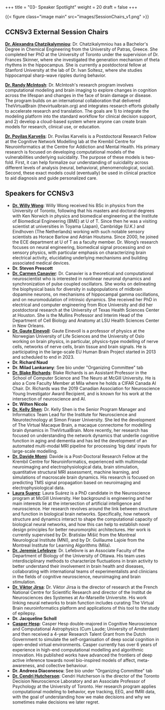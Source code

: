 +++
title = "03- Speaker Spotlight"
weight = 20
draft = false
+++

{{< figure class="image main" src="images/SessionChairs_v1.png" >}}


## CCNSv3 External Session Chairs 
[**Dr. Alexandra Chatzikalymniou**](https://twitter.com/Alex_Pierri_C): Dr. Chatzikalymniou has a Bachelor's Degree in Chemical Engineering from the University of Patras, Greece. She completed her PhD at the University of Toronto under the supervision of Dr. Frances Skinner, where she investigated the generation mechanism of theta rhythms in the hippocampus. She is currently a postdoctoral fellow at Stanford University at the lab of Dr. Ivan Soltesz, where she studies hippocampal sharp-wave ripples during behavior.

[**Dr. Randy McIntosh**](https://www.armcintosh.com/home): Dr. McIntosh's research program involves computational modeling and brain imaging to explore changes in cognition across the lifespan and changes in the face of brain damage or disease. The program builds on an international collaboration that delivered TheVirtualBrain (thevirtualbrain.org) and integrates research efforts globally to accelerate research and translation. The goals are 1) to integrate the modeling platform into the standard workflow for clinical decision support, and 2) develop a cloud-based system where anyone can create brain models for research, clinical use, or education.

[**Dr. Povilas Karvelis**](https://cognemo.com/karvelis/): Dr. Povilas Karvelis is a Postdoctoral Research Fellow at the Cognitive Network Modelling lab at the Krembil Centre for Neuroinformatics at the Centre for Addiction and Mental Health. His primary research is focused on developing computational models of the vulnerabilities underlying suicidality. The purpose of these models is two-fold. First, it can help formalize our understanding of suicidality across different levels of analysis (neural, behavioral, phenomenological, social). Second, these exact models could (eventually) be used in clinical practice to aid diagnosis and guide personalized care. 


## Speakers for CCNSv3
* [**Dr. Willy Wong**](https://www.ece.utoronto.ca/people/wong-w/): Willy Wong received his BSc in physics from the University of Toronto, following that his masters and doctoral degrees with Ken Norwich in physics and biomedical engineering at the Institute of Biomedical Engineering (BME) at U of T. Since then he was a visiting scientist at universities in Toyama (Japan), Cambridge (U.K.) and Eindhoven (The Netherlands) working with such notable sensory scientists as Horace Barlow and Adrian Houtsma. Since 2000, he joined the ECE department at U of T as a faculty member. Dr. Wong’s research focuses on neural engineering, biomedical signal processing and on sensory physics, with particular emphasis on characterizing brain electrical activity, elucidating underlying mechanisms and building associated medical devices.
* **Dr. Steven Prescott**
* [**Dr. Carmen Canavier**](https://www.medschool.lsuhsc.edu/cell_biology/faculty_detail.aspx?name=canavier_carmen): Dr. Canavier is a theoretical and computational neuroscientist who is interested in nonlinear neuronal dynamics and synchronization of pulse coupled oscillators. She works on delineating the biophysical basis for diversity in subpopulations of midbrain dopamine neurons, on mechanisms of hippocampal gamma oscillations, and on neuromodulation of intrinsic dynamics. She received her PhD in electrical and computer engineering from Rice University and did her postdoctoral research at the University of Texas Health Sciences Center at Houston. She is the Mullins Professor and Interim Head of the Department of Cell Biology and Anatomy at LSU Health Sciences Center in New Orleans.
* [**Dr. Gaute Einevoll**](https://www.mn.uio.no/fysikk/english/people/aca/geinevol/index.html): Gaute Einevoll is a professor of physics at the Norwegian University of Life Sciences and the University of Oslo working on brain physics, in particular, physics-type modelling of nerve cells, networks of nerve cells, brain tissue and brain signals. He is participating in the large-scale EU Human Brain Project started in 2013 and scheduled to end in 2023.
* **Dr. Richard Naud**
* **Dr. Milad Lankarany**: See bio under "Organizing Committee" tab
* [**Dr. Blake Richards**](https://mila.quebec/en/person/blake-richards/): Blake Richards is an Assistant Professor in the School of Computer Science and The Neuro at McGill University. He is also a Core Faculty Member at Mila where he holds a CIFAR Canada AI Chair. Dr. Richards was the 2019 Canadian Association for Neuroscience Young Investigator Award Recipient, and is known for his work at the intersection of neuroscience and AI.
* **Dr. Wilten Nicola**
* [**Dr. Kelly Shen**](https://www.sfu.ca/neuro-institute/about/governance/staff/kelly-shen.html): Dr. Kelly Shen is the Senior Program Manager and Informatics Team Lead for the Institute for Neuroscience and Neurotechnology at Simon Fraser University. She led the development of The Virtual Macaque Brain, a macaque connectome for modelling brain dynamics in TheVirtualBrain. More recently, her research has focused on understanding the network dynamics that underlie cognitive function in aging and dementia and has led the development of an automated multi-modal MRI pipeline for processing ‘big data’ inputs for large-scale modelling.
* [**Dr. Davide Momi**](https://www.linkedin.com/in/davide-momi-748698ba): Davide is a Post-Doctoral Research Fellow at the Krembil Centre for Neuroinformatics, experienced with multimodal neuroimaging and electrophysiological data, brain stimulation, quantitative structural MRI assessment, machine learning, and simulations of macroscale brain dynamics. His research is focused on predicting TMS signal propagation based on neuroimaging and electrophysiological data.
* [**Laura Suarez**](https://github.com/estefanysuarez): Laura Suárez is a PhD candidate in the Neuroscience program at McGill University. Her background is engineering and her main interests lie at the intersection of artificial intelligence and neuroscience. Her research revolves around the link between structure and function in biological brain networks. Specifically, how network structure and dynamics interact to shape the computational capacity of biological neural networks, and how this can help to establish novel design principles for better neuromorphic architectures. Her work is currently supervised by Dr. Bratislav Mišić from the Montreal Neurological Institute (MNI), and by Dr. Guillaume Lajoie from the Montreal Institute for Learning Algorithms (Mila). 
* [**Dr. Jeremie Lefebvre**](https://www.uottawa.ca/brain/people/lefebvre-jeremie): Dr. Lefebvre is an Associate Faculty of the Department of Biology of the University of Ottawa. His team uses interdisciplinary methods to characterize fluctuations in brain activity to better understand their involvement in brain health and diseases, collaborating with international teams of experimentalists and clinicians in the fields of cognitive neuroscience, neuroimaging and brain stimulation. 
* [**Dr. Viktor Jirsa**](https://ins-amu.fr/jirsaviktor): Dr. Viktor Jirsa is the director of research at the French National Centre for Scientific Research and director of the Institut de Neurosciences des Systemes at Ax-Marseille Universite. His work linking neural networks to brain function includes curating The Virtual Brain neuroinformatics platform and applications of this tool to the study of epilepsy.
* **Dr. Jacqueline Scholl**
* [**Casper Hesp**](http://casperhesp.nl/): Casper Hesp double-majored in Cognitive Neuroscience and Computational Astrophysics (Cum Laude; University of Amsterdam) and then received a 4-year Research Talent Grant from the Dutch Government to simulate the self-organisation of deep social cognition in open-ended virtual environments. Casper currently has over 6 years of experience in high-end computational modelling and algorithmic innovation. His published works have advanced the frontiers of deep active inference towards novel bio-inspired models of affect, meta-awareness, and collective behaviour.
* **Dr. Andreea Diaconescu**: See bio under "Organizing Committee" tab
* [**Dr. Cendri Hutcherson**](https://www.utsc.utoronto.ca/psych/person/cendri-hutcherson): Cendri Hutcherson is the director of the Toronto Decision Neuroscience Laboratory and an Associate Professor of Psychology at the University of Toronto. Her research program applies computational modeling to behavior, eye tracking, EEG, and fMRI data, with the goal of understanding how we make decisions and why we sometimes make decisions we later regret.


